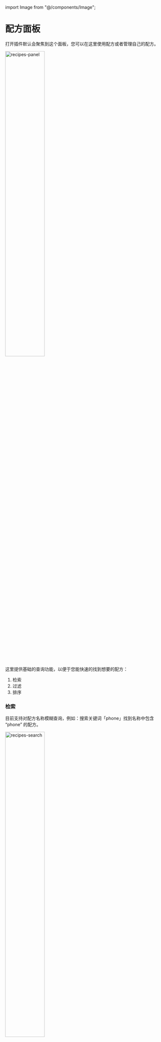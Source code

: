 import Image from "@/components/Image";

# 配方面板

打开插件默认会聚焦到这个面板，您可以在这里使用配方或者管理自己的配方。

<Image src="https://s2.loli.net/2022/10/17/bivaR9MxycreQmF.png" alt="recipes-panel" width="50%" height="auto" />

这里提供基础的查询功能，以便于您能快速的找到想要的配方：

1. 检索
2. 过滤
3. 排序

### 检索

目前支持对配方名称模糊查询，例如：搜索关键词「phone」找到名称中包含 “phone” 的配方。

<Image src="https://s2.loli.net/2022/10/17/km5n7WusTN98qiO.gif" alt="recipes-search" width="50%" height="auto" />

### 过滤

您可以过滤当前域名可用的配方，就像这样：过滤可以工作于 Shopbop.com 的配方。

域名部分显示为 `*` 的表示该配方可以工作于任何网站。

<Image src="https://s2.loli.net/2022/10/17/I8GplkTEODVr9LC.gif" alt="recipes-filter" width="100%" height="auto" />

### 排序

您还可以根据自己的喜好，对配方进行排序。例如：把创建较早的配方排在前面。

<Image src="https://s2.loli.net/2022/10/17/5TMvoEz8YuRWesL.gif" alt="recipes-order" width="50%" height="auto" />

### 钉住配方

如果您觉得某个配方对你很有用，那么您可以钉住它，以便于能更快的找到它。

<Image src="https://s2.loli.net/2022/10/18/ujMsVZeUENmcntD.gif" alt="recipes-pin" width="50%" height="auto" />

### 复制配方

学习如何创建配方，最好的方法就是复制一份可行的配方，然后修改它。

配方复制成功后，会出现在「My Recipes」里。

<Image src="https://s2.loli.net/2022/10/18/YyQpRtuA1SO8n6d.gif" alt="recipes-copy" width="50%" height="auto" />

